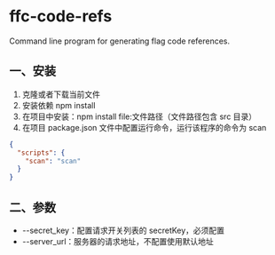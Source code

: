 # ffc-code-refs
Command line program for generating flag code references. 



## 一、安装

1. 克隆或者下载当前文件
2. 安装依赖 npm install
3. 在项目中安装：npm install file:文件路径（文件路径包含 src 目录）
4. 在项目 package.json 文件中配置运行命令，运行该程序的命令为 scan

```json
{
  "scripts": {
    "scan": "scan"
  }
}
```



## 二、参数

- --secret_key：配置请求开关列表的 secretKey，必须配置
- --server_url：服务器的请求地址，不配置使用默认地址